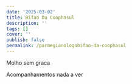 ```yaml
---
date: '2025-03-02'
title: Bifao Da Coophasul
description: ''
tags: []
cover: ''
publish: false
permalink: /parmegianologobifao-da-coophasul
---
```

Molho sem graca

Acompanhamentos nada a ver
